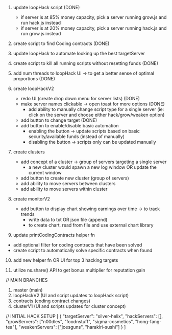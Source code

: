 1. update loopHack script (DONE)
    -  if server is at 85% money capacity, pick a server running grow.js and run hack.js instead
    -  if server is at 20% money capacity, pick a server running hack.js and run grow.js instead

2. create script to find Coding contracts (DONE)

3. update loopHack to automate looking up the best targetServer

4. create script to kill all running scripts without resetting funds (DONE)

5. add num threads to loopHack UI -> to get a better sense of optimal proportions (DONE)

6. create loopHackV2
    - redo UI (create drop down menu for server lists)                            (DONE)
    - make server names clickable -> open toast for more options (DONE)
      - add ability to manually change script type for a single server (ie: click on the server and choose either hack/grow/weaken option)
    - add button to change target (DONE)
    - add button to enable/disable basic automation
      - enabling the button -> update scripts based on basic security/available funds (instead of manually)
      - disabling the button -> scripts only can be updated manually

7. create clusters
    - add concept of a cluster -> group of servers targeting a single server
      - a new cluster would spawn a new log window OR update the current window
    - add button to create new cluster (group of servers)
    - add ability to move servers between clusters
    - add ability to move servers within cluster

8. create monitorV2
    - add button to display chart showing earnings over time -> to track trends
      - write data to txt OR json file (append)
      - to create chart, read from file and use external chart library

9. update printCodingContracts helper fn
  - add optional filter for coding contracts that have been solved
  - create script to automatically solve specific contracts when found

10. add new helper fn OR UI for top 3 hacking targets

11. utilize ns.share() API to get bonus multiplier for reputation gain

// MAIN BRANCHES
1. master (main)
2. loopHackV2 (UI and script updates to loopHack script)
3. contracts (coding contract changes)
4. clusterV1 (UI and scripts updates for cluster concept)

// INITIAL HACK SETUP
[
  {
    "targetServer": "silver-helix",
    "hackServers": [],
    "growServers": ["n00dles", "foodnstuff", "sigma-cosmetics", "hong-fang-tea"],
    "weakenServers": ["joesguns", "harakiri-sushi"]
  }
]
